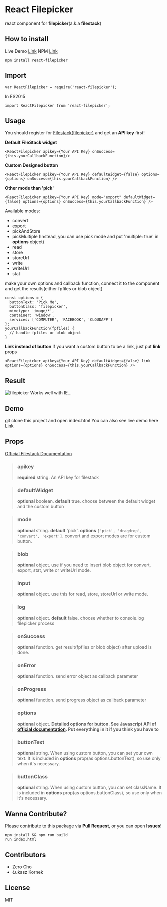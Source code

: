 # React Filepicker
react component for **filepicker**(a.k.a **filestack**)

## How to install

Live Demo
[Link](https://zerocho.herokuapp.com/portfolio/ReactFilepicker)
NPM
[Link](https://npmjs.com/package/react-filepicker)
```
npm install react-filepicker
```
## Import
```
var ReactFilepicker = require('react-filepicker');
```
In ES2015
```
import ReactFilepicker from 'react-filepicker';
```
## Usage
You should register for [Filestack(filepicker)](https://www.filestack.com) and get an **API key** first!

**Default FileStack widget**
```
<ReactFilepicker apikey={Your API Key} onSuccess={this.yourCallbackFunction}/>
```

**Custom Designed button**
```
<ReactFilepicker apikey={Your API Key} defaultWidget={false} options={options} onSuccess={this.yourCallbackFunction} />
```

**Other mode than 'pick'**
```
<ReactFilepicker apikey={Your API Key} mode="export" defaultWidget={false} options={options} onSuccess={this.yourCallbackFunction} />
```
Available modes:
* convert
* export
* pickAndStore
* pickMultiple (Instead, you can use pick mode and put 'multiple: true' in **options** object)
* read
* store
* storeUrl
* write
* writeUrl
* stat

make your own options and callback function, connect it to the component and get the results(either fpfiles or blob object)
```
const options = {
  buttonText: 'Pick Me',
  buttonClass: 'filepicker',
  mimetype: 'image/*',
  container: 'window',
  services: ['COMPUTER', 'FACEBOOK', 'CLOUDAPP']
};
yourCallbackFunction(fpfiles) {
  // handle fpfiles or blob object
}
```

**Link instead of button**
if you want a custom button to be a link, just put **link** props
```
<ReactFilepicker apikey={Your API Key} defaultWidget={false} link options={options} onSuccess={this.yourCallbackFunction} />
```

## Result
![filepicker](https://cloud.githubusercontent.com/assets/10962668/16950040/17a2eb94-4df9-11e6-8995-fb120a466400.png)
Works well with IE...

## Demo
git clone this project and open index.html
You can also see live demo here
[Link](https://zerocho.herokuapp.com/portfolio/ReactFilepicker)

## Props
[Official Filestack Documentation](https://filestack.com/docs)

> ### apikey
> **required** string. An API key for filestack

> ### defaultWidget
> **optional** boolean. **default** true. choose between the default widget and the custom button

> ### mode
> **optional** string. **default** 'pick'. **options** `['pick', 'dragdrop', 'convert', 'export']`. convert and export modes are for custom button.

> ### blob
> **optional** object. use if you need to insert blob object for convert, export, stat, write or writeUrl mode.

> ### input
> **optional** object. use this for read, store, storeUrl or write mode.

> ### log
> **optional** object. **default** false. choose whether to console.log filepicker process

> ### onSuccess
> **optional** function. get result(fpfiles or blob object) after upload is done.

> ### onError
> **optional** function. send error object as callback parameter

> ### onProgress
> **optional** function. send progress object as callback parameter

> ### options
> **optional** object. **Detailed options for button. See Javascript API of [official documentation](https://filestack.com/docs). Put everything in it if you think you have to**

> ### buttonText
> **optional** string. When using custom button, you can set your own text. It is included in **options** prop(as options.buttonText), so use only when it's necessary.

> ### buttonClass
> **optional** string. When using custom button, you can set className. It is included in **options** prop(as options.buttonClass), so use only when it's necessary.

## Wanna Contribute?
Please contribute to this package via **Pull Request**, or you can open **Issues**!
```
npm install && npm run build
run index.html
```

## Contributors
- Zero Cho
- Łukasz Kornek

## License
MIT
